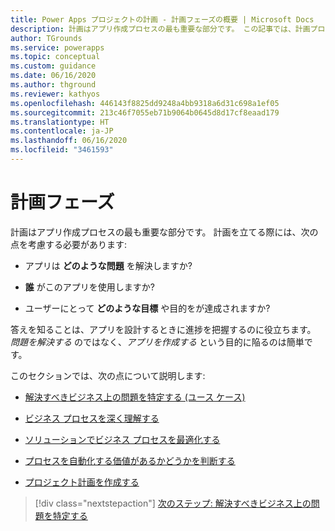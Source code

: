 ```yaml
---
title: Power Apps プロジェクトの計画 - 計画フェーズの概要 | Microsoft Docs
description: 計画はアプリ作成プロセスの最も重要な部分です。 この記事では、計画プロセスを段階的に説明する一連の記事を紹介します。
author: TGrounds
ms.service: powerapps
ms.topic: conceptual
ms.custom: guidance
ms.date: 06/16/2020
ms.author: thground
ms.reviewer: kathyos
ms.openlocfilehash: 446143f8825dd9248a4bb9318a6d31c698a1ef05
ms.sourcegitcommit: 213c46f7055eb71b9064b0645d8d17cf8eaad179
ms.translationtype: HT
ms.contentlocale: ja-JP
ms.lasthandoff: 06/16/2020
ms.locfileid: "3461593"
---
```

# <a name="planning-phase"></a>計画フェーズ

計画はアプリ作成プロセスの最も重要な部分です。 計画を立てる際には、次の点を考慮する必要があります:

- アプリは **どのような問題** を解決しますか?

- **誰** がこのアプリを使用しますか?

- ユーザーにとって **どのような目標** や目的をが達成されますか?

答えを知ることは、アプリを設計するときに進捗を把握するのに役立ちます。 *問題を解決する* のではなく、*アプリを作成する* という目的に陥るのは簡単です。

このセクションでは、次の点について説明します:

- [解決すべきビジネス上の問題を特定する (ユース ケース)](identifying-business-problem-to-solve.md)

- [ビジネス プロセスを深く理解する](understanding-current-business-process.md)

- [ソリューションでビジネス プロセスを最適化する](optimizing-business-process.md)

- [プロセスを自動化する価値があるかどうかを判断する](worth-automating-process.md)

- [プロジェクト計画を作成する](defining-app-project-objective.md)

> [!div class="nextstepaction"]
> [次のステップ: 解決すべきビジネス上の問題を特定する](identifying-business-problem-to-solve.md)
